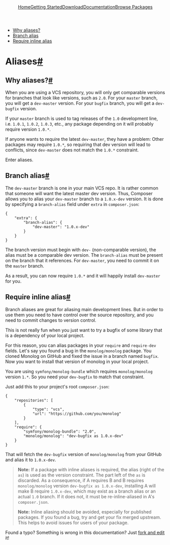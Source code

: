 <!DOCTYPE html>
<html class="no-js">
    <head>
        <meta charset="utf-8">
        <meta http-equiv="X-UA-Compatible" content="IE=edge,chrome=1">
        <title>Composer</title>
        <meta name="description" content="Dependency Management for PHP">
        <meta name="viewport" content="width=device-width,initial-scale=1">
        <link rel="stylesheet" href="../css/style.css">
        <script src="../js/modernizr-2.0.6.min.js"></script>
    </head>
    <body>
        <div id="container">
            <header>
				<a href="/">Home</a><a class="" href="../doc/00-intro.md">Getting Started</a><a class="" href="/download/">Download</a><a class="active" href="/doc/">Documentation</a><a class="last" href="http://packagist.org/">Browse Packages</a>                            
			</header>
            <div id="main" role="main">
				<ul class="toc">
					<li><a href="#why-aliases-">Why aliases?</a></li>
					<li><a href="#branch-alias">Branch alias</a></li>
					<li><a href="#require-inline-alias">Require inline alias</a></li>
				</ul>
				<h1 id="aliases">Aliases<a href="#aliases" class="anchor">#</a></h1>
				<h2 id="why-aliases-">Why aliases?<a href="#why-aliases-" class="anchor">#</a></h2>
				<p>When you are using a VCS repository, you will only get comparable versions for
					branches that look like versions, such as <code>2.0</code>. For your <code>master</code> branch, you
					will get a <code>dev-master</code> version. For your <code>bugfix</code> branch, you will get a
					<code>dev-bugfix</code> version.</p>
				<p>If your <code>master</code> branch is used to tag releases of the <code>1.0</code> development line,
					i.e. <code>1.0.1</code>, <code>1.0.2</code>, <code>1.0.3</code>, etc., any package depending on it will
					probably require version <code>1.0.*</code>.</p>
				<p>If anyone wants to require the latest <code>dev-master</code>, they have a problem: Other
					packages may require <code>1.0.*</code>, so requiring that dev version will lead to
					conflicts, since <code>dev-master</code> does not match the <code>1.0.*</code> constraint.</p>
				<p>Enter aliases.</p>
				<h2 id="branch-alias">Branch alias<a href="#branch-alias" class="anchor">#</a></h2>
				<p>The <code>dev-master</code> branch is one in your main VCS repo. It is rather common that
					someone will want the latest master dev version. Thus, Composer allows you to
					alias your <code>dev-master</code> branch to a <code>1.0.x-dev</code> version. It is done by
					specifying a <code>branch-alias</code> field under <code>extra</code> in <code>composer.json</code>:</p>
				<pre><code>{
    "extra": {
        "branch-alias": {
            "dev-master": "1.0.x-dev"
        }
    }
}
</code></pre>
				<p>The branch version must begin with <code>dev-</code> (non-comparable version), the alias
					must be a comparable dev version. The <code>branch-alias</code> must be present on the
					branch that it references. For <code>dev-master</code>, you need to commit it on the
					<code>master</code> branch.</p>
				<p>As a result, you can now require <code>1.0.*</code> and it will happily install
					<code>dev-master</code> for you.</p>
				<h2 id="require-inline-alias">Require inline alias<a href="#require-inline-alias" class="anchor">#</a></h2>
				<p>Branch aliases are great for aliasing main development lines. But in order to
					use them you need to have control over the source repository, and you need to
					commit changes to version control.</p>
				<p>This is not really fun when you just want to try a bugfix of some library that
					is a dependency of your local project.</p>
				<p>For this reason, you can alias packages in your <code>require</code> and <code>require-dev</code>
					fields. Let's say you found a bug in the <code>monolog/monolog</code> package. You cloned
					Monolog on GitHub and fixed the issue in a branch named <code>bugfix</code>. Now you want
					to install that version of monolog in your local project.</p>
				<p>You are using <code>symfony/monolog-bundle</code> which requires <code>monolog/monolog</code> version
					<code>1.*</code>. So you need your <code>dev-bugfix</code> to match that constraint.</p>
				<p>Just add this to your project's root <code>composer.json</code>:</p>
				<pre><code>{
    "repositories": [
        {
            "type": "vcs",
            "url": "https://github.com/you/monolog"
        }
    ],
    "require": {
        "symfony/monolog-bundle": "2.0",
        "monolog/monolog": "dev-bugfix as 1.0.x-dev"
    }
}
</code></pre>
				<p>That will fetch the <code>dev-bugfix</code> version of <code>monolog/monolog</code> from your GitHub
					and alias it to <code>1.0.x-dev</code>.</p>
				<blockquote>
					<p><strong>Note:</strong> If a package with inline aliases is required, the alias (right of
						the <code>as</code>) is used as the version constraint. The part left of the <code>as</code> is
						discarded. As a consequence, if A requires B and B requires <code>monolog/monolog</code>
						version <code>dev-bugfix as 1.0.x-dev</code>, installing A will make B require
						<code>1.0.x-dev</code>, which may exist as a branch alias or an actual <code>1.0</code> branch. If
						it does not, it must be re-inline-aliased in A's <code>composer.json</code>.</p>
					<p><strong>Note:</strong> Inline aliasing should be avoided, especially for published
						packages. If you found a bug, try and get your fix merged upstream. This
						helps to avoid issues for users of your package.</p>
				</blockquote>
				<p class="fork-and-edit">
					Found a typo? Something is wrong in this documentation? Just <a href="http://github.com/composer/composer/edit/master/doc/articles/aliases.md">fork and edit</a> it!
				</p>
            </div>
            <footer></footer>
        </div>
    </body>
</html>